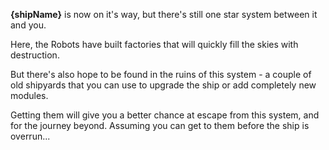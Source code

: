 __{shipName}__ is now on it's way, but there's still one star system between it and you.

Here, the Robots have built factories that will quickly fill the skies with destruction.

But there's also hope to be found in the ruins of this system - a couple of old shipyards that you can use to upgrade the ship or add completely new modules.

Getting them will give you a better chance at escape from this system, and for the journey beyond. Assuming you can get to them before the ship is overrun...
